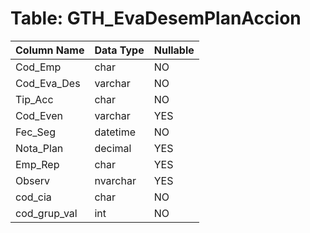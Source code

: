 # Table: GTH_EvaDesemPlanAccion

| Column Name | Data Type | Nullable |
|-------------|-----------|----------|
| Cod_Emp | char | NO |
| Cod_Eva_Des | varchar | NO |
| Tip_Acc | char | NO |
| Cod_Even | varchar | YES |
| Fec_Seg | datetime | NO |
| Nota_Plan | decimal | YES |
| Emp_Rep | char | YES |
| Observ | nvarchar | YES |
| cod_cia | char | NO |
| cod_grup_val | int | NO |
